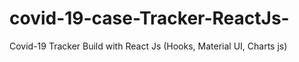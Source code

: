 # covid-19-case-Tracker-ReactJs-
Covid-19 Tracker Build with React Js (Hooks, Material UI, Charts js)
